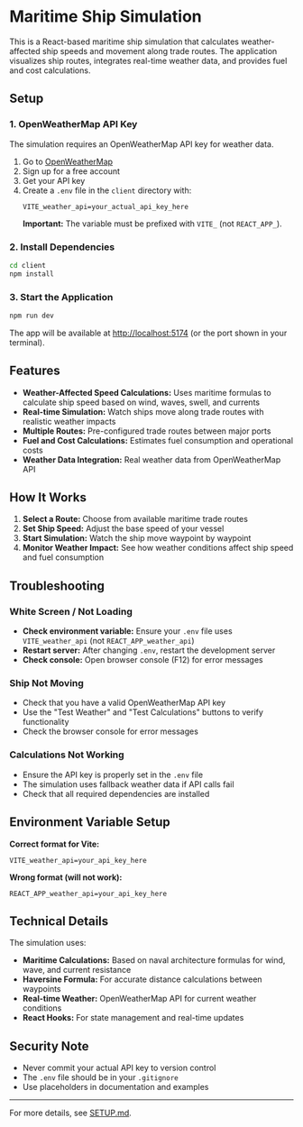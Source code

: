 # Maritime Ship Simulation

This is a React-based maritime ship simulation that calculates weather-affected ship speeds and movement along trade routes. The application visualizes ship routes, integrates real-time weather data, and provides fuel and cost calculations.

## Setup

### 1. OpenWeatherMap API Key

The simulation requires an OpenWeatherMap API key for weather data.

1. Go to [OpenWeatherMap](https://openweathermap.org/api)
2. Sign up for a free account
3. Get your API key
4. Create a `.env` file in the `client` directory with:
   ```
   VITE_weather_api=your_actual_api_key_here
   ```
   **Important:** The variable must be prefixed with `VITE_` (not `REACT_APP_`).

### 2. Install Dependencies

```sh
cd client
npm install
```

### 3. Start the Application

```sh
npm run dev
```

The app will be available at [http://localhost:5174](http://localhost:5174) (or the port shown in your terminal).

## Features

- **Weather-Affected Speed Calculations:** Uses maritime formulas to calculate ship speed based on wind, waves, swell, and currents
- **Real-time Simulation:** Watch ships move along trade routes with realistic weather impacts
- **Multiple Routes:** Pre-configured trade routes between major ports
- **Fuel and Cost Calculations:** Estimates fuel consumption and operational costs
- **Weather Data Integration:** Real weather data from OpenWeatherMap API

## How It Works

1. **Select a Route:** Choose from available maritime trade routes
2. **Set Ship Speed:** Adjust the base speed of your vessel
3. **Start Simulation:** Watch the ship move waypoint by waypoint
4. **Monitor Weather Impact:** See how weather conditions affect ship speed and fuel consumption

## Troubleshooting

### White Screen / Not Loading

- **Check environment variable:** Ensure your `.env` file uses `VITE_weather_api` (not `REACT_APP_weather_api`)
- **Restart server:** After changing `.env`, restart the development server
- **Check console:** Open browser console (F12) for error messages

### Ship Not Moving

- Check that you have a valid OpenWeatherMap API key
- Use the "Test Weather" and "Test Calculations" buttons to verify functionality
- Check the browser console for error messages

### Calculations Not Working

- Ensure the API key is properly set in the `.env` file
- The simulation uses fallback weather data if API calls fail
- Check that all required dependencies are installed

## Environment Variable Setup

**Correct format for Vite:**
```env
VITE_weather_api=your_api_key_here
```

**Wrong format (will not work):**
```env
REACT_APP_weather_api=your_api_key_here
```

## Technical Details

The simulation uses:
- **Maritime Calculations:** Based on naval architecture formulas for wind, wave, and current resistance
- **Haversine Formula:** For accurate distance calculations between waypoints
- **Real-time Weather:** OpenWeatherMap API for current weather conditions
- **React Hooks:** For state management and real-time updates

## Security Note

- Never commit your actual API key to version control
- The `.env` file should be in your `.gitignore`
- Use placeholders in documentation and examples

---

For more details, see [SETUP.md](client/SETUP.md).
